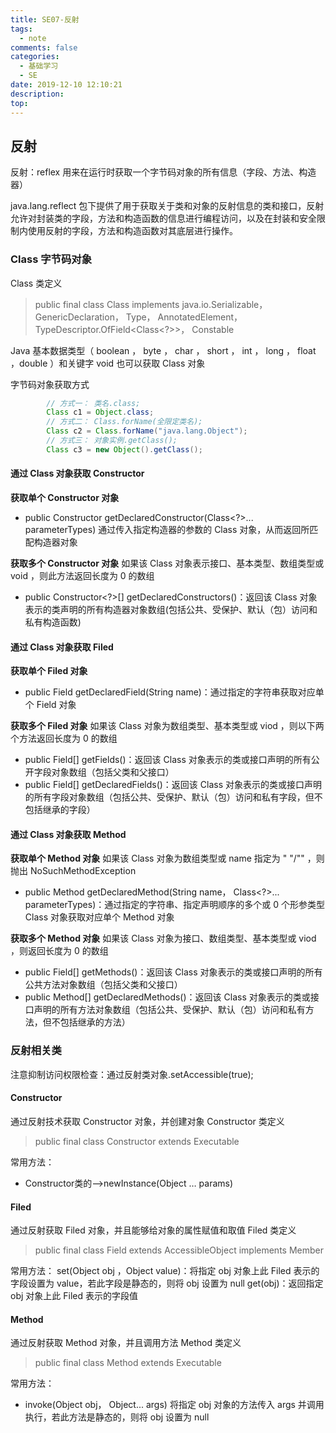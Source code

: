 ```yaml
---
title: SE07-反射
tags:
  - note
comments: false
categories:
  - 基础学习
  - SE
date: 2019-12-10 12:10:21
description:
top:
---
```


## 反射 

反射：reflex 用来在运行时获取一个字节码对象的所有信息（字段、方法、构造器）

java.lang.reflect 包下提供了用于获取关于类和对象的反射信息的类和接口，反射允许对封装类的字段，方法和构造函数的信息进行编程访问，以及在封装和安全限制内使用反射的字段，方法和构造函数对其底层进行操作。 

### Class 字节码对象

Class 类定义
> public final class Class<T> implements java.io.Serializable，
                              GenericDeclaration，
                              Type，
                              AnnotatedElement，
                              TypeDescriptor.OfField<Class<?>>，
                              Constable 

Java 基本数据类型（ boolean ， byte ， char ， short ， int ， long ， float ，double ）和关键字 void 也可以获取 Class 对象

字节码对象获取方式
```java
        // 方式一： 类名.class;
        Class c1 = Object.class;
        // 方式二： Class.forName(全限定类名);
        Class c2 = Class.forName("java.lang.Object");
        // 方式三： 对象实例.getClass();
        Class c3 = new Object().getClass();
```

#### 通过 Class 对象获取 Constructor

  **获取单个 Constructor 对象**
  * public Constructor<T> getDeclaredConstructor(Class<?>... parameterTypes) 通过传入指定构造器的参数的 Class 对象，从而返回所匹配构造器对象

  **获取多个 Constructor 对象**
  如果该 Class 对象表示接口、基本类型、数组类型或 void ，则此方法返回长度为 0 的数组
  * public Constructor<?>[] getDeclaredConstructors()：返回该 Class 对象表示的类声明的所有构造器对象数组(包括公共、受保护、默认（包）访问和私有构造函数)

#### 通过 Class 对象获取 Filed 
  
**获取单个 Filed 对象**
* public Field getDeclaredField(String name)：通过指定的字符串获取对应单个 Field 对象

**获取多个 Filed 对象**
如果该 Class 对象为数组类型、基本类型或 viod ，则以下两个方法返回长度为 0 的数组
* public Field[] getFields()：返回该 Class 对象表示的类或接口声明的所有公开字段对象数组（包括父类和父接口）
* public Field[] getDeclaredFields()：返回该 Class 对象表示的类或接口声明的所有字段对象数组（包括公共、受保护、默认（包）访问和私有字段，但不包括继承的字段）

#### 通过 Class 对象获取 Method

**获取单个 Method 对象**
如果该 Class 对象为数组类型或 name 指定为 " "/"" ，则抛出 NoSuchMethodException
* public Method getDeclaredMethod(String name， Class<?>... parameterTypes)：通过指定的字符串、指定声明顺序的多个或 0 个形参类型 Class 对象获取对应单个 Method 对象

**获取多个 Method 对象** 
如果该 Class 对象为接口、数组类型、基本类型或 viod ，则返回长度为 0 的数组 
* public Field[] getMethods()：返回该 Class 对象表示的类或接口声明的所有公共方法对象数组（包括父类和父接口）
* public Method[] getDeclaredMethods()：返回该 Class 对象表示的类或接口声明的所有方法对象数组（包括公共、受保护、默认（包）访问和私有方法，但不包括继承的方法）

### 反射相关类

注意抑制访问权限检查：通过反射类对象.setAccessible(true);

#### Constructor 

通过反射技术获取 Constructor 对象，并创建对象
Constructor 类定义
> public final class Constructor<T> extends Executable 

常用方法：
* Constructor类的-->newInstance(Object … params)

#### Filed

通过反射获取 Filed 对象，并且能够给对象的属性赋值和取值
Filed 类定义
> public final class Field extends AccessibleObject implements Member 

常用方法：
set(Object obj ，Object value)：将指定 obj 对象上此 Filed 表示的字段设置为 value，若此字段是静态的，则将 obj 设置为 null
get(obj)：返回指定 obj 对象上此 Filed 表示的字段值 

#### Method

通过反射获取 Method 对象，并且调用方法
Method 类定义
> public final class Method extends Executable 

常用方法：
* invoke(Object obj， Object... args) 将指定 obj 对象的方法传入 args 并调用执行，若此方法是静态的，则将 obj 设置为 null
